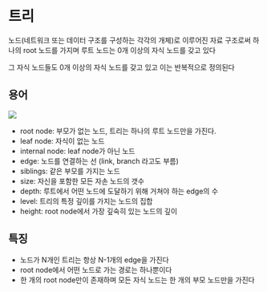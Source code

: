 # 트리

노드(네트워크 또는 데이터 구조를 구성하는 각각의 개체)로 이루어진 자료 구조로써 하나의 root 노드를 가지며 루트 노드는 0개 이상의 자식 노드를 갖고 있다

그 자식 노드들도 0개 이상의 자식 노드를 갖고 있고 이는 반복적으로 정의된다

## 용어

<img src='https://user-images.githubusercontent.com/32455422/53223669-71ef4f00-36b5-11e9-83fc-ffe3d1ea8eea.png'/>

- root node: 부모가 없는 노드, 트리는 하나의 루트 노드만을 가진다.
- leaf node: 자식이 없는 노드
- internal node: leaf node가 아닌 노드
- edge: 노드를 연결하는 선 (link, branch 라고도 부름)
- siblings: 같은 부모를 가지는 노드
- size: 자신을 포함한 모든 자손 노드의 갯수
- depth: 루트에서 어떤 노드에 도달하기 위해 거쳐야 하는 edge의 수
- level: 트리의 특정 깊이를 가지는 노드의 집합
- height: root node에서 가장 깊숙히 있는 노드의 깊이

## 특징

- 노드가 N개인 트리는 항상 N-1개의 edge을 가진다
- root node에서 어떤 노드로 가는 경로는 하나뿐이다
- 한 개의 root node만이 존재하며 모든 자식 노드는 한 개의 부모 노드만을 가진다
